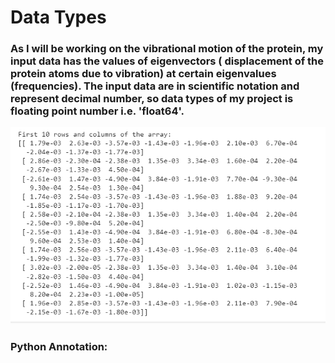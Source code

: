 # Data Types
### As I will be working on the vibrational motion of the protein, my input data has the values of eigenvectors ( displacement of the protein atoms due to vibration) at certain eigenvalues (frequencies). The input data are in scientific notation and represent decimal number, so data types of my project is floating point number i.e. 'float64'.

![First 10 rows and columns of the data](https://github.com/ubsuny/vibrational-motion-CP2P2024/blob/main/Data%20type.png)

### Python Annotation:

